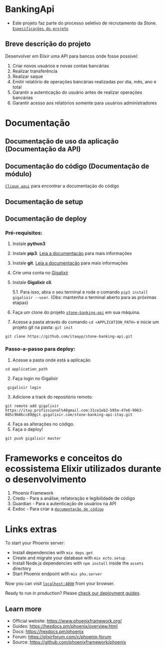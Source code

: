 # BankingApi
* Este projeto faz parte do processo seletivo de recrutamento da Stone. [`Especificações do projeto`](https://gist.github.com/Isabelarrodrigues/15e62f07eebf4e076b93897a64d9c674)

## Breve descrição do projeto

Desenvolver em Elixir uma API para bancos onde fosse possível:
 1. Criar novos usuários e novas contas bancárias
 2. Realizar transferência
 3. Realizar saque
 4. Emitir relatório de operações bancárias realizadas por dia, mês, ano e total
 5. Garantir a autenticação do usuário antes de realizar operações bancárias
 6. Garantir acesso aos relatórios somente para usuários administradores

# Documentação
## Documentação de uso da aplicação (Documentação da API)

## Documentação do código (Documentação de módulo)

[`Clique aqui`](https://banking-api-documentation.herokuapp.com/) para encontrar a documentação do código

## Documentação de setup

## Documentação de deploy

### Pré-requisitos:
 1. Instale **python3**
 2. Instale **pip3**. [Leia a documentação](https://packaging.python.org/tutorials/installing-packages/) para mais informações
 3. Instale **git**. [Leia a documentação](https://git-scm.com/book/en/v2/Getting-Started-Installing-Git) para mais informações
 4. Crie uma conta no [Gigalixir](https://www.gigalixir.com/)
 5. Instale **Gigalixir cli**. 
   
    5.1. Para isso, abra o seu terminal e rode o comando `pip3 install gigalixir --user`. (Obs: mantenha o terminal aberto para as próximas etapas) 
 
 6. Faça um clone do projeto [`stone-banking-api`](https://github.com/itaayp/stone-banking-api) em sua máquina.
 7. Acesse a pasta através do comando `cd <APPLICATION_PATH>` e inicie um projeto git na pasta: `git init`
 
 ```
 git clone https://github.com/itaayp/stone-banking-api.git
 ```

### Passo-a-passo para deploy:
 1. Acesse a pasta onde está a aplicação 
```
cd application_path
```
 2. Faça login no Gigalixir
  ```
   gigalixir login
  ```
 3. Adicione a track do repositório remoto:
  ```
  git remote add gigalixir https://itay.profissional%40gmail.com:31ce1eb2-b95e-47e6-9063-805c9b86cc89@git.gigalixir.com/stone-banking-api-itay.git
  ```
4. Faça as alterações no código.
5. Faça o deploy!
 ```
 git push gigalixir master
```


# Frameworks e conceitos do ecossistema Elixir utilizados durante o desenvolvimento
 1. Phoenix Framework
 2. Credo - Para a análise, refatoração e legibilidade de código
 3. Guardian - Para a autenticação de usuários na API
 4. Exdoc - Para criar a [`documentação de código`](https://banking-api-documentation.herokuapp.com/)


# Links extras


To start your Phoenix server:

  * Install dependencies with `mix deps.get`
  * Create and migrate your database with `mix ecto.setup`
  * Install Node.js dependencies with `npm install` inside the `assets` directory
  * Start Phoenix endpoint with `mix phx.server`

Now you can visit [`localhost:4000`](http://localhost:4000) from your browser.

Ready to run in production? Please [check our deployment guides](https://hexdocs.pm/phoenix/deployment.html).

## Learn more

  * Official website: https://www.phoenixframework.org/
  * Guides: https://hexdocs.pm/phoenix/overview.html
  * Docs: https://hexdocs.pm/phoenix
  * Forum: https://elixirforum.com/c/phoenix-forum
  * Source: https://github.com/phoenixframework/phoenix
